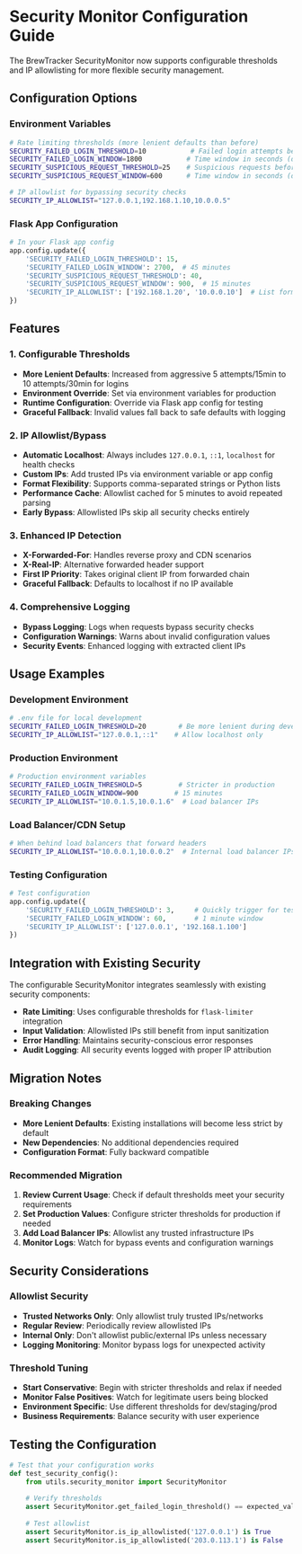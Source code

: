 # Security Monitor Configuration Guide

The BrewTracker SecurityMonitor now supports configurable thresholds and IP allowlisting for more flexible security management.

## Configuration Options

### Environment Variables

```bash
# Rate limiting thresholds (more lenient defaults than before)
SECURITY_FAILED_LOGIN_THRESHOLD=10           # Failed login attempts before blocking (default: 10)
SECURITY_FAILED_LOGIN_WINDOW=1800           # Time window in seconds (default: 1800 = 30 minutes)
SECURITY_SUSPICIOUS_REQUEST_THRESHOLD=25    # Suspicious requests before blocking (default: 25)
SECURITY_SUSPICIOUS_REQUEST_WINDOW=600      # Time window in seconds (default: 600 = 10 minutes)

# IP allowlist for bypassing security checks
SECURITY_IP_ALLOWLIST="127.0.0.1,192.168.1.10,10.0.0.5"
```

### Flask App Configuration

```python
# In your Flask app config
app.config.update({
    'SECURITY_FAILED_LOGIN_THRESHOLD': 15,
    'SECURITY_FAILED_LOGIN_WINDOW': 2700,  # 45 minutes
    'SECURITY_SUSPICIOUS_REQUEST_THRESHOLD': 40,
    'SECURITY_SUSPICIOUS_REQUEST_WINDOW': 900,  # 15 minutes
    'SECURITY_IP_ALLOWLIST': ['192.168.1.20', '10.0.0.10']  # List format
})
```

## Features

### 1. Configurable Thresholds
- **More Lenient Defaults**: Increased from aggressive 5 attempts/15min to 10 attempts/30min for logins
- **Environment Override**: Set via environment variables for production
- **Runtime Configuration**: Override via Flask app config for testing
- **Graceful Fallback**: Invalid values fall back to safe defaults with logging

### 2. IP Allowlist/Bypass
- **Automatic Localhost**: Always includes `127.0.0.1`, `::1`, `localhost` for health checks
- **Custom IPs**: Add trusted IPs via environment variable or app config
- **Format Flexibility**: Supports comma-separated strings or Python lists
- **Performance Cache**: Allowlist cached for 5 minutes to avoid repeated parsing
- **Early Bypass**: Allowlisted IPs skip all security checks entirely

### 3. Enhanced IP Detection
- **X-Forwarded-For**: Handles reverse proxy and CDN scenarios
- **X-Real-IP**: Alternative forwarded header support
- **First IP Priority**: Takes original client IP from forwarded chain
- **Graceful Fallback**: Defaults to localhost if no IP available

### 4. Comprehensive Logging
- **Bypass Logging**: Logs when requests bypass security checks
- **Configuration Warnings**: Warns about invalid configuration values
- **Security Events**: Enhanced logging with extracted client IPs

## Usage Examples

### Development Environment
```bash
# .env file for local development
SECURITY_FAILED_LOGIN_THRESHOLD=20        # Be more lenient during development
SECURITY_IP_ALLOWLIST="127.0.0.1,::1"    # Allow localhost only
```

### Production Environment
```bash
# Production environment variables
SECURITY_FAILED_LOGIN_THRESHOLD=5         # Stricter in production
SECURITY_FAILED_LOGIN_WINDOW=900         # 15 minutes
SECURITY_IP_ALLOWLIST="10.0.1.5,10.0.1.6"  # Load balancer IPs
```

### Load Balancer/CDN Setup
```bash
# When behind load balancers that forward headers
SECURITY_IP_ALLOWLIST="10.0.0.1,10.0.0.2"  # Internal load balancer IPs
```

### Testing Configuration
```python
# Test configuration
app.config.update({
    'SECURITY_FAILED_LOGIN_THRESHOLD': 3,     # Quickly trigger for tests
    'SECURITY_FAILED_LOGIN_WINDOW': 60,       # 1 minute window
    'SECURITY_IP_ALLOWLIST': ['127.0.0.1', '192.168.1.100']
})
```

## Integration with Existing Security

The configurable SecurityMonitor integrates seamlessly with existing security components:

- **Rate Limiting**: Uses configurable thresholds for `flask-limiter` integration
- **Input Validation**: Allowlisted IPs still benefit from input sanitization
- **Error Handling**: Maintains security-conscious error responses
- **Audit Logging**: All security events logged with proper IP attribution

## Migration Notes

### Breaking Changes
- **More Lenient Defaults**: Existing installations will become less strict by default
- **New Dependencies**: No additional dependencies required
- **Configuration Format**: Fully backward compatible

### Recommended Migration
1. **Review Current Usage**: Check if default thresholds meet your security requirements
2. **Set Production Values**: Configure stricter thresholds for production if needed
3. **Add Load Balancer IPs**: Allowlist any trusted infrastructure IPs
4. **Monitor Logs**: Watch for bypass events and configuration warnings

## Security Considerations

### Allowlist Security
- **Trusted Networks Only**: Only allowlist truly trusted IPs/networks
- **Regular Review**: Periodically review allowlisted IPs
- **Internal Only**: Don't allowlist public/external IPs unless necessary
- **Logging Monitoring**: Monitor bypass logs for unexpected activity

### Threshold Tuning
- **Start Conservative**: Begin with stricter thresholds and relax if needed
- **Monitor False Positives**: Watch for legitimate users being blocked
- **Environment Specific**: Use different thresholds for dev/staging/prod
- **Business Requirements**: Balance security with user experience

## Testing the Configuration

```python
# Test that your configuration works
def test_security_config():
    from utils.security_monitor import SecurityMonitor
    
    # Verify thresholds
    assert SecurityMonitor.get_failed_login_threshold() == expected_value
    
    # Test allowlist
    assert SecurityMonitor.is_ip_allowlisted('127.0.0.1') is True
    assert SecurityMonitor.is_ip_allowlisted('203.0.113.1') is False
```